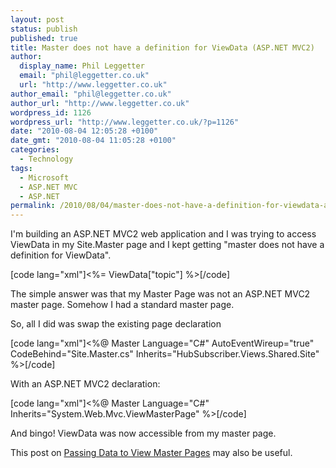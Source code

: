 ```yaml
---
layout: post
status: publish
published: true
title: Master does not have a definition for ViewData (ASP.NET MVC2)
author:
  display_name: Phil Leggetter
  email: "phil@leggetter.co.uk"
  url: "http://www.leggetter.co.uk"
author_email: "phil@leggetter.co.uk"
author_url: "http://www.leggetter.co.uk"
wordpress_id: 1126
wordpress_url: "http://www.leggetter.co.uk/?p=1126"
date: "2010-08-04 12:05:28 +0100"
date_gmt: "2010-08-04 11:05:28 +0100"
categories:
  - Technology
tags:
  - Microsoft
  - ASP.NET MVC
  - ASP.NET
permalink: /2010/08/04/master-does-not-have-a-definition-for-viewdata-asp-net-mvc2.html
---
```


<p>I'm building an ASP.NET MVC2 web application and I was trying to access ViewData in my Site.Master page and I kept getting "master does not have a definition for ViewData".</p>
<p>[code lang="xml"]&lt;%= ViewData[&quot;topic&quot;] %&gt;[/code]</p>
<p>The simple answer was that my Master Page was not an ASP.NET MVC2 master page. Somehow I had a standard master page.</p>
<p>So, all I did was swap the existing page declaration</p>
<p>[code lang="xml"]&lt;%@ Master Language=&quot;C#&quot; AutoEventWireup=&quot;true&quot; CodeBehind=&quot;Site.Master.cs&quot; Inherits=&quot;HubSubscriber.Views.Shared.Site&quot; %&gt;[/code]</p>
<p>With an ASP.NET MVC2 declaration:</p>
<p>[code lang="xml"]&lt;%@ Master Language=&quot;C#&quot; Inherits=&quot;System.Web.Mvc.ViewMasterPage&quot; %&gt;[/code]</p>
<p>And bingo! ViewData was now accessible from my master page.</p>
<p>This post on <a href="http://www.asp.net/mvc/tutorials/passing-data-to-view-master-pages-cs">Passing Data to View Master Pages</a> may also be useful.</p>
